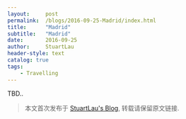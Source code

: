 ```yaml
---
layout:     post
permalink:  /blogs/2016-09-25-Madrid/index.html
title:      "Madrid"
subtitle:   "Madrid"
date:       2016-09-25
author:     StuartLau
header-style: text
catalog: true
tags:
    - Travelling
---
```

TBD..
> 本文首次发布于 [StuartLau's Blog](https://stuartlau.github.io), 转载请保留原文链接.
